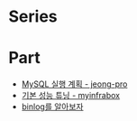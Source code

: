 # Series

# Part
- [MySQL 실행 계획 - jeong-pro](https://jeong-pro.tistory.com/243) 
- [기본 성능 튜닝 - myinfrabox](https://myinfrabox.tistory.com/248)
- [binlog를 알아보자](https://blog.naver.com/pjt3591oo/223302518766)
